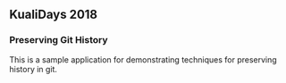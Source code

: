 ## KualiDays 2018

### Preserving Git History

This is a sample application for demonstrating techniques for preserving history in git.